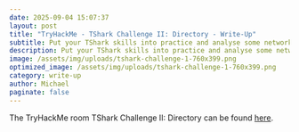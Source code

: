 ```yaml
---
date: 2025-09-04 15:07:37
layout: post
title: "TryHackMe - TShark Challenge II: Directory - Write-Up"
subtitle: Put your TShark skills into practice and analyse some network traffic.
description: Put your TShark skills into practice and analyse some network traffic.
image: /assets/img/uploads/tshark-challenge-1-760x399.png
optimized_image: /assets/img/uploads/tshark-challenge-1-760x399.png
category: write-up
author: Michael
paginate: false
---
```

The TryHackMe room TShark Challenge II: Directory can be found [here](https://tryhackme.com/room/tsharkchallengestwo).